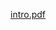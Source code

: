 [intro.pdf](https://github.com/Ohara124c41/Ohara124c41.github.io/blob/master/1CM15%202018%20Assignment%202.pdf)
